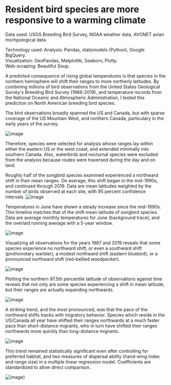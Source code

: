 # Resident bird species are more responsive to a warming climate
Data used: USGS Breeding Bird Survey,  NOAA weather data,  AVONET avian morhpological data

Technology used: Analysis: Pandas, statsmodels (Python), Google BigQuery.  
                 Visualization: GeoPandas, Matplotlib, Seaborn, Plotly.  
                 Web-scraping: Beautiful Soup.    

A predicted consequence of rising global temperatures is that species in the northern hemisphere will shift their ranges to more northerly 
latitudes. By combining millions of bird observations from the United States Geological Survey's Breeding Bird Survey (1966-2019), and temperature records from the National Oceanic and Atmospheric Administration, I tested this prediction on North American breeding bird species. 

The bird observations broadly spanned the US and Canada, but with sparse coverage of the US Mountain West, and northern Canada, particulary in the early years of the survey. 

![image](https://user-images.githubusercontent.com/89553765/217647337-bd720ca7-d0a9-40f3-92d6-ca968f9cc288.png)

Therefore, species were selected for analysis whose ranges lay within either the eastern US or the west coast, and extended minimally into southern Canada. Also, waterbirds and nocturnal species were excluded from the analysis because routes were traversed during the day and on land. 

Roughly half of the songbird species examined experienced a northward shift in their mean ranges. On average, this shift began in the mid-1990s,
and continued through 2019. Data are mean latitudes weighted by the number of birds observed at each site, with 95 percent confidence intervals.
![image](https://user-images.githubusercontent.com/89553765/211092509-9d28b6d5-21d6-4170-bdc7-7b2893849f5d.png)

Temperatures in June have shown a steady increase since the mid-1990s. This timeline matches that of the shift mean latitude of songbird
species. Data are average monthly temperatures for June (background trace), and the overlaid running average with a 5-year window.

![image](https://user-images.githubusercontent.com/89553765/211460410-05c47356-3460-491c-82cd-6dea6b6610a5.png)

Visualizing all observations for the years 1987 and 2019 reveals that some species experience no northward shift, or even a southward shift 
(prothonotary warbler), a modest northward shift (eastern bluebird), or a pronounced northward shift (red-bellied woodpecker). 

![image](https://user-images.githubusercontent.com/89553765/211158795-18c39c09-aa12-4ff2-832a-b437ff3c0983.png)

Plotting the northern 97.5th percentile latitude of observations against time reveals that not only are some species experiencing a shift in
mean latitude, but their ranges are actually expanding northwards.

![image](https://user-images.githubusercontent.com/89553765/211460334-87b071ad-6c07-4b56-b5f3-36bfbb4eaed0.png)


A striking trend, and the most pronounced, was that the pace of the northward shifts tracks with migratory behavior. Species which reside in the US/Canada all year have shifted their ranges northwards at a much faster pace than short-distance migrants, who in turn have shifted their ranges
northwards more quickly than long-distance migrants.

![image](https://user-images.githubusercontent.com/89553765/211112373-4e3a8f08-cbee-413e-a786-d4d55e3430c5.png)

This trend remained statistically significant even after controlling for preferred habitat, and two measures of dispersal ability (hand-wing index
and range size) in a multiple linear regression model. Coefficients are standardized to allow direct comparison.

![image](https://user-images.githubusercontent.com/89553765/211449214-272f12b3-e22a-48d8-a236-4fd2b5dd451d.png))
